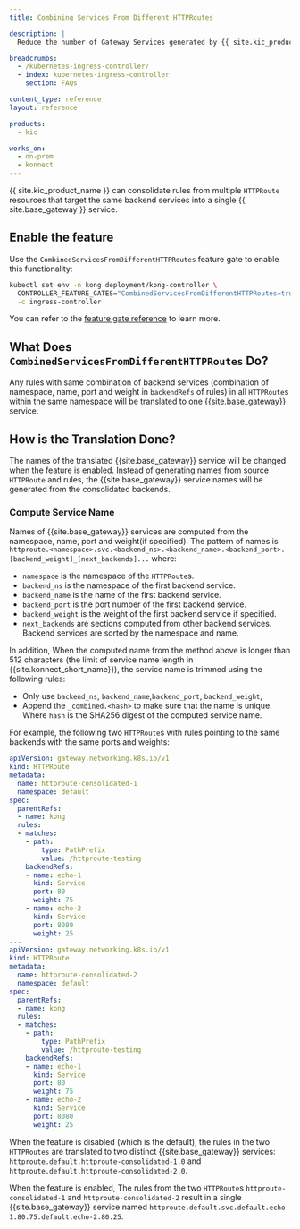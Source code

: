 ```yaml
---
title: Combining Services From Different HTTPRoutes

description: |
  Reduce the number of Gateway Services generated by {{ site.kic_product_name }} when using HTTPRoutes

breadcrumbs:
  - /kubernetes-ingress-controller/
  - index: kubernetes-ingress-controller
    section: FAQs

content_type: reference
layout: reference

products:
  - kic

works_on:
  - on-prem
  - konnect
---
```


{{ site.kic_product_name }} can consolidate rules from multiple `HTTPRoute` resources that target the same backend services into a single {{ site.base_gateway }} service.

## Enable the feature

Use the `CombinedServicesFromDifferentHTTPRoutes` feature gate to enable this functionality:

```bash
kubectl set env -n kong deployment/kong-controller \
  CONTROLLER_FEATURE_GATES="CombinedServicesFromDifferentHTTPRoutes=true" \
  -c ingress-controller
```

You can refer to the [feature gate reference](http://localhost:8888/kubernetes-ingress-controller/reference/feature-gates) to learn more.

## What Does `CombinedServicesFromDifferentHTTPRoutes` Do?

Any rules with same combination of backend services (combination of namespace, name, port and weight in `backendRefs` of rules) in all `HTTPRoute`s within the same namespace will be translated to one {{site.base_gateway}} service.

## How is the Translation Done?

The names of the translated {{site.base_gateway}} service will be changed when the feature is enabled. Instead of generating names from source `HTTPRoute`
and rules, the {{site.base_gateway}} service names will be generated from the consolidated backends.

### Compute Service Name

Names of {{site.base_gateway}} services are computed from the namespace, name, port and weight(if specified). The pattern of names is
`httproute.<namespace>.svc.<backend_ns>.<backend_name>.<backend_port>.[backend_weight]_[next_backends]...` where:
 - `namespace` is the namespace of the `HTTPRoute`s.
 - `backend_ns` is the namespace of the first backend service.
 - `backend_name` is the name of the first backend service.
 - `backend_port` is the port number of the first backend service.
 - `backend_weight` is the weight of the first backend service if specified.
 - `next_backends` are sections computed from other backend services. Backend services are sorted by the namespace and name.

 In addition, When the computed name from the method above is longer than 512 characters (the limit of service name length in {{site.konnect_short_name}}), the service name is trimmed using the following rules:

- Only use `backend_ns`, `backend_name`,`backend_port`, `backend_weight`,
- Append the `_combined.<hash>` to make sure that the name is unique. Where `hash` is the SHA256 digest of the computed service name.

For example, the following two `HTTPRoute`s with rules pointing to the same backends with the same ports and weights:

```yaml
apiVersion: gateway.networking.k8s.io/v1
kind: HTTPRoute
metadata:
  name: httproute-consolidated-1
  namespace: default
spec:
  parentRefs:
  - name: kong
  rules:
  - matches:
    - path:
        type: PathPrefix
        value: /httproute-testing
    backendRefs:
    - name: echo-1
      kind: Service
      port: 80
      weight: 75
    - name: echo-2
      kind: Service
      port: 8080
      weight: 25
---
apiVersion: gateway.networking.k8s.io/v1
kind: HTTPRoute
metadata:
  name: httproute-consolidated-2
  namespace: default
spec:
  parentRefs:
  - name: kong
  rules:
  - matches:
    - path:
        type: PathPrefix
        value: /httproute-testing
    backendRefs:
    - name: echo-1
      kind: Service
      port: 80
      weight: 75
    - name: echo-2
      kind: Service
      port: 8080
      weight: 25
```

When the feature is disabled (which is the default), the rules in the two `HTTPRoutes` are translated to two distinct {{site.base_gateway}} services:
`httproute.default.httproute-consolidated-1.0` and `httproute.default.httproute-consolidated-2.0`.

When the feature is enabled, The rules from the two `HTTPRoute`s `httproute-consolidated-1` and `httproute-consolidated-2` result in a single {{site.base_gateway}} service named `httproute.default.svc.default.echo-1.80.75.default.echo-2.80.25`.
